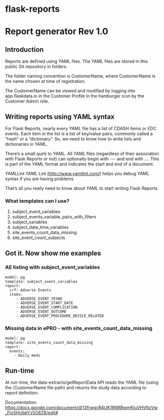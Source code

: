 # flask-reports
# Report generator Rev 1.0

## Introduction
Reports are defined using YAML files.  The YAML files are stored in this public Git repository in folders.

The folder naming convention is CustomerName, where CustomerName is the name chosen at time of registration.

The CustomerName can be viewed and modified by logging into app.flaskdata.io in the Customer Profile in the hamburger icon by the Customer Admin role.

## Writing reports using YAML syntax
For Flask Reports, nearly every YAML file has a list of CDASH items or EDC events. Each item in the list is a list of key/value pairs, commonly called a “hash” or a “dictionary”. So, we need to know how to write lists and dictionaries in YAML.

There’s a small quirk to YAML. All YAML files (regardless of their association with Flask Reports or not) can optionally begin with --- and end with .... This is part of the YAML format and indicates the start and end of a document.

YAMLLint
YAML Lint (http://www.yamllint.com/) helps you debug YAML syntax if you are having problems

That’s all you really need to know about YAML to start writing Flask Reports.

### What templates can I use?
1. subject_event_variables
2. subject_events_variable_pairs_with_filters
3. subject_variables
4. subject_date_time_variables
5. site_events_count_data_missing
6. site_event_count_subjects

## Got it. Now show me examples

### AE listing with subject_event_variables
    model: pg
    template: subject_event_variables
    report:
      crf: Adverse Events
      items:
         - ADVERSE_EVENT_YESNO
         - ADVERSE_EVENT_START_DATE
         - ADVERSE_EVENT_COMPLICATION
         - ADVERSE_EVENT_OUTCOME
         - ADVERSE_EVENT_PROCEDURE_DEVICE_RELATED

### Missing data in ePRO - with site_events_count_data_missing
    model: pg
    template: site_events_count_data_missing
    report:
      events:
        - Daily meds


## Run-time
At run-time, the data-extracts/getReportData API  reads the YAML file (using the /CustomerName file path) and returns the study data according to report definition.



Documentation: https://docs.google.com/document/d/13frwgcR4UK18NRBwmKIuVHV6zVw_FlzSHUbbYz5G6Z8/edit#
